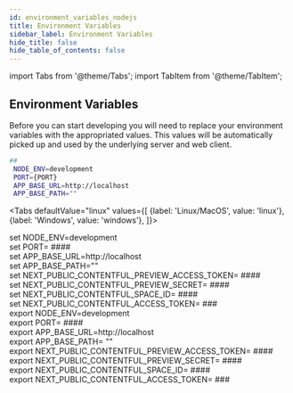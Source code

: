 ```yaml
---
id: environment_variables_nodejs
title: Environment Variables
sidebar_label: Environment Variables
hide_title: false
hide_table_of_contents: false
---
```


import Tabs from '@theme/Tabs';
import TabItem from '@theme/TabItem';

## Environment Variables

Before you can start developing you will need to replace your environment variables with the appropriated values.
This values will be automatically picked up and used by the underlying server and web client.

```bash
##
 NODE_ENV=development
 PORT={PORT}
 APP_BASE_URL=http://localhost
 APP_BASE_PATH=""

```
<!-- markdownlint-disable MD033 -->
<Tabs
defaultValue="linux"
values={[
{label: 'Linux/MacOS', value: 'linux'},
{label: 'Windows', value: 'windows'},
]}>
<TabItem value="windows">

<div>
set NODE_ENV=development <br/>
set PORT= #### <br/>
set APP_BASE_URL=http://localhost <br/>
set APP_BASE_PATH="" <br/>
set NEXT_PUBLIC_CONTENTFUL_PREVIEW_ACCESS_TOKEN= #### <br/>
set NEXT_PUBLIC_CONTENTFUL_PREVIEW_SECRET= #### <br/>
set NEXT_PUBLIC_CONTENTFUL_SPACE_ID= #### <br/>
set NEXT_PUBLIC_CONTENTFUL_ACCESS_TOKEN= ### <br/>

</div>

  </TabItem>

  <TabItem value="linux">

<div>
export NODE_ENV=development <br/>
export PORT= #### <br/>
export APP_BASE_URL=http://localhost <br/>
export APP_BASE_PATH= "" <br/>
export NEXT_PUBLIC_CONTENTFUL_PREVIEW_ACCESS_TOKEN= #### <br/>
export NEXT_PUBLIC_CONTENTFUL_PREVIEW_SECRET= #### <br/>
export NEXT_PUBLIC_CONTENTFUL_SPACE_ID= #### <br/>
export NEXT_PUBLIC_CONTENTFUL_ACCESS_TOKEN= ### <br/>

</div>

  </TabItem>

</Tabs>

<!-- markdownlint-enable MD033  -->